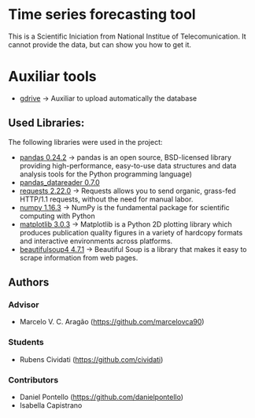 # Time series forecasting tool
This is a Scientific Iniciation from National Institue of Telecomunication. It cannot provide the data, but can show you how to get it.

# Auxiliar tools

- [gdrive](https://github.com/prasmussen/gdrive) -> Auxiliar to upload automatically the database

## Used Libraries:

The following libraries were used in the project:
- [pandas 0.24.2](https://pandas.pydata.org) -> pandas is an open source, BSD-licensed library providing high-performance, easy-to-use data structures and data analysis tools for the Python programming language)
- [pandas_datareader 0.7.0](https://pandas-datareader.readthedocs.io)
- [requests 2.22.0](https://2.python-requests.org/en/master/) -> Requests allows you to send organic, grass-fed HTTP/1.1 requests, without the need for manual labor.
- [numpy 1.16.3](https://www.numpy.org/) -> NumPy is the fundamental package for scientific computing with Python
- [matplotlib 3.0.3](https://matplotlib.org) -> Matplotlib is a Python 2D plotting library which produces publication quality figures in a variety of hardcopy formats and interactive environments across platforms.
- [beautifulsoup4 4.7.1](https://pypi.org/project/beautifulsoup4/) -> Beautiful Soup is a library that makes it easy to scrape information from web pages.
## Authors
### Advisor
- Marcelo V. C. Aragão (https://github.com/marcelovca90)

### Students
- Rubens Cividati (https://github.com/cividati)

### Contributors
- Daniel Pontello (https://github.com/danielpontello)
- Isabella Capistrano


